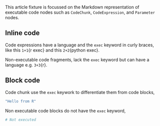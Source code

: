 This article fixture is focussed on the Markdown representation of executable code nodes such as `CodeChunk`, `CodeExpression`, and `Parameter` nodes.

## Inline code

Code expressions have a language and the `exec` keyword in curly braces, like this `1+1`{r exec} and this `2+2`{python exec}.

Non-executable code fragments, lack the `exec` keyword but can have a language e.g. `3+3`{r}.

## Block code

Code chunk use the `exec` keywork to differentiate them from code blocks,

```r exec
"Hello from R"
```

Non executable code blocks do not have the `exec` keyword,

```python
# Not executed
```
